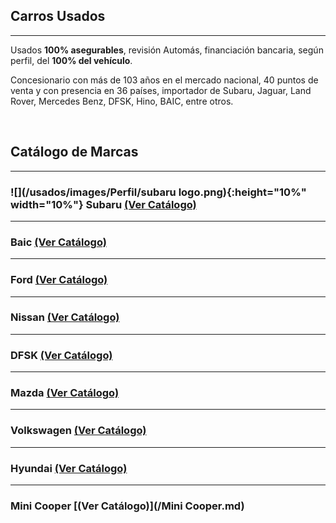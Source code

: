 ## Carros Usados

-----------
Usados **100% asegurables**, revisión Automás, financiación bancaria, según perfil, del **100% del vehículo**.

Concesionario con más de 103 años en el mercado nacional, 40 puntos de venta y con presencia en 36 países, importador de Subaru, Jaguar, Land Rover, Mercedes Benz, DFSK, Hino, BAIC, entre otros.
<p>&nbsp;</p>

## Catálogo de Marcas

-----------


### ![](/usados/images/Perfil/subaru logo.png){:height="10%" width="10%"}    Subaru [(Ver Catálogo)](/Subaru.md)

-----------
### Baic [(Ver Catálogo)](/Baic.md)

-----------
### Ford [(Ver Catálogo)](/Ford.md)

-----------
### Nissan [(Ver Catálogo)](/Nissan.md)

-----------
### DFSK [(Ver Catálogo)](/DFSK.md)

-----------
### Mazda [(Ver Catálogo)](/Mazda.md)

-----------
### Volkswagen [(Ver Catálogo)](/Volkswagen.md)

-----------
### Hyundai [(Ver Catálogo)](/Hyundai.md)

-----------
### Mini Cooper [(Ver Catálogo)](/Mini Cooper.md)

